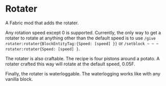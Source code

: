 # Rotater
A Fabric mod that adds the rotater.

Any rotation speed except 0 is supported. Currently, the only way to get a rotater to rotate at anything other than the default speed is to use `/give rotater:rotater{BlockEntityTag:{Speed: [speed] }}` or `/setblock ~ ~ ~ rotater:rotater{Speed: [speed] }`.

The rotater is also craftable. The recipe is four pistons around a potato. A rotater crafted this way will rotate at the default speed, 0.05F.

Finally, the rotater is waterloggable. The waterlogging works like with any vanilla block.
